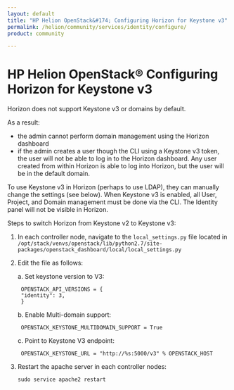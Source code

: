 ```yaml
---
layout: default
title: "HP Helion OpenStack&#174; Configuring Horizon for Keystone v3"
permalink: /helion/community/services/identity/configure/
product: community

---
```

<!--PUBLISHED-->

<script>

function PageRefresh {
onLoad="window.refresh"
}

PageRefresh();

</script>

<!--
<p style="font-size: small;"> <a href="/helion/community/services/compute/overview/">&#9664; PREV</a> | <a href="/helion/community/services/overview/">&#9650; UP</a> | <a href="/helion/community/services/imaging/overview/"> NEXT &#9654</a> </p>
-->

# HP Helion OpenStack&#174; Configuring Horizon for Keystone v3

Horizon does not support Keystone v3 or domains by default.  

As a result: 

* the admin cannot perform domain management using the Horizon dashboard
* if the admin creates a user though the CLI using a Keystone v3 token, the user will not be able to log in to the Horizon dashboard.  Any user created from within Horizon is able to log into Horizon, but the user will be in the default domain.  

To use Keystone v3 in Horizon (perhaps to use LDAP), they can manually change the settings (see below).  When Keystone v3 is enabled, all User, Project, and Domain management must be done via the CLI.  The Identity panel will not be visible in Horizon.

Steps to switch Horizon from Keystone v2 to Keystone v3:

1.	In each controller node, navigate to the `local_settings.py` file located in `/opt/stack/venvs/openstack/lib/python2.7/site-packages/openstack_dashboard/local/local_settings.py` 

2. Edit the file as follows:

	a. Set keystone version to V3:

		OPENSTACK_API_VERSIONS = {
		"identity": 3,
		}

	b. Enable Multi-domain support:

		OPENSTACK_KEYSTONE_MULTIDOMAIN_SUPPORT = True

	c. Point to Keystone V3 endpoint:

		OPENSTACK_KEYSTONE_URL = "http://%s:5000/v3" % OPENSTACK_HOST

2.	Restart the apache server in each controller nodes:

		sudo service apache2 restart
